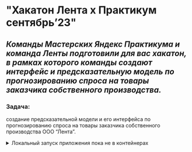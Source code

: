 # "Хакатон Лента х Практикум сентябрь’23"

## _Команды Мастерских Яндекс Практикума и команда Ленты подготовили для вас хакатон, в рамках которого команды создают интерфейс и предсказательную модель по прогнозированию спроса на товары заказчика собственного производства._

### Задача:

создание предсказательной модели и его интерфейса по прогнозированию спроса на товары заказчика собственного производства ООО “Лента”.

<details><summary>Локальный запуск приложения пока не в контейнерах</summary><br>

Склонировать репозиторий на свой компьютер и перейти в корневую папку:
```
git clone git@github.com:dmsvalik/lenta_hackathon.git
cd lenta
python3 -m venv venv # установить виртуальный режим

# Linux/macOS:
  source venv/bin/activate
# windows:
  source venv/scripts/activate

pip install -r requirements.txt
python manage.py makemigrations
python manage.py migrate
python manage.py runserver
```
При успешном старте получим backend приложение на [127.0.0.1:8000](https://127.0.0.1:8000)
```
Для создания супер пользователя необходимо ввести команду - python manage.py createsuperuser
```
Для импорта товаров из данных заказчика - python manage.py imp_store_to_db <br>
Для импорта магазинов заказчика - python manage.py imp_sku_to_db <br>
Для импорта истории покупок - python manage.py imp_sales_to_db (!!!!!  Процесс долгий - 2 часа !!!!!)

```
Для просмотра документации - https://127.0.0.1:8000/redoc<br>
Swagger - https://127.0.0.1:8000/swagger

```


### Используемые технологии

Python 3.11.5, Django 4.2.5, Django REST Framework, sqlLite, Docker, nginx, gunicorn, flake8.

### Авторы проекта

[Мельник Вячеслав](https://github.com/dmsvalik)<br>
[Киселев Никита](https://github.com/10-42)

### Посмотреть готовый проект

К сожалению, только локально!!!
